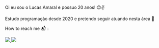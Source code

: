 Oi eu sou o Lucas Amaral e possuo 20 anos! 😉✌

Estudo programação desde 2020 e pretendo seguir atuando nesta área 🤯




How to reach me 📬 :

<div>
  <a href ="mailto:lucasamaralap@outlook.com" target="_blank"> <img src="https://img.shields.io/badge/Gmail-D14836?style=for-the-badge&logo=gmail&logoColor=white" target="_blank">
  <a href ="https://www.linkedin.com/in/lucas-amaral-73650a1b0/" target="_blank"> <img src="https://img.shields.io/badge/LinkedIn-0077B5?style=for-the-badge&logo=linkedin&logoColor=white" target="_blank"> 
</a>   
</div>

